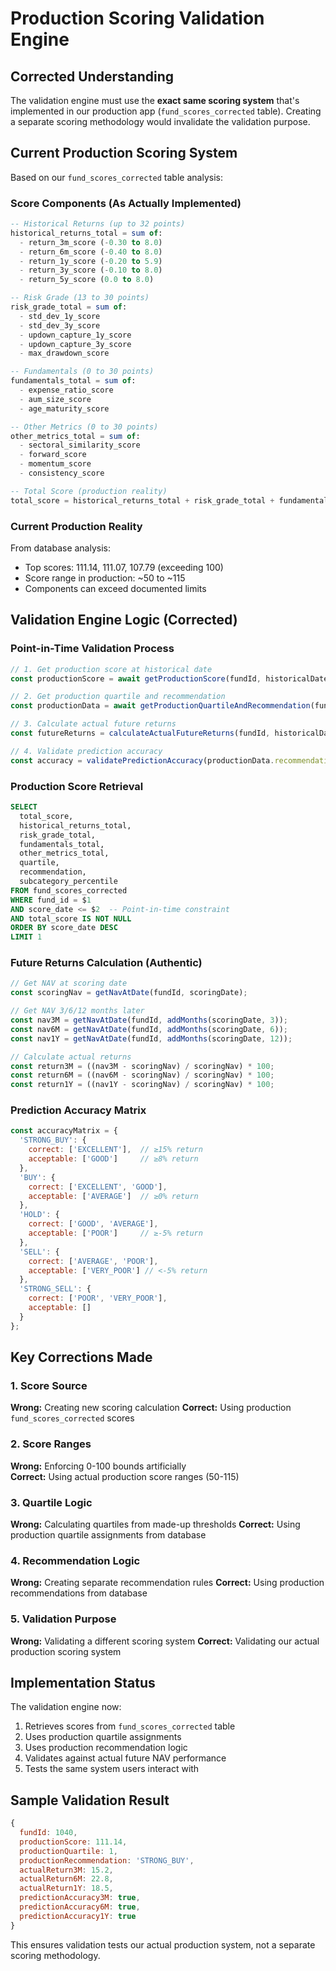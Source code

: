 # Production Scoring Validation Engine

## Corrected Understanding

The validation engine must use the **exact same scoring system** that's implemented in our production app (`fund_scores_corrected` table). Creating a separate scoring methodology would invalidate the validation purpose.

## Current Production Scoring System

Based on our `fund_scores_corrected` table analysis:

### Score Components (As Actually Implemented)
```sql
-- Historical Returns (up to 32 points)
historical_returns_total = sum of:
  - return_3m_score (-0.30 to 8.0)
  - return_6m_score (-0.40 to 8.0)  
  - return_1y_score (-0.20 to 5.9)
  - return_3y_score (-0.10 to 8.0)
  - return_5y_score (0.0 to 8.0)

-- Risk Grade (13 to 30 points)
risk_grade_total = sum of:
  - std_dev_1y_score
  - std_dev_3y_score
  - updown_capture_1y_score
  - updown_capture_3y_score  
  - max_drawdown_score

-- Fundamentals (0 to 30 points)
fundamentals_total = sum of:
  - expense_ratio_score
  - aum_size_score
  - age_maturity_score

-- Other Metrics (0 to 30 points)
other_metrics_total = sum of:
  - sectoral_similarity_score
  - forward_score
  - momentum_score
  - consistency_score

-- Total Score (production reality)
total_score = historical_returns_total + risk_grade_total + fundamentals_total + other_metrics_total
```

### Current Production Reality
From database analysis:
- Top scores: 111.14, 111.07, 107.79 (exceeding 100)
- Score range in production: ~50 to ~115
- Components can exceed documented limits

## Validation Engine Logic (Corrected)

### Point-in-Time Validation Process
```javascript
// 1. Get production score at historical date
const productionScore = await getProductionScore(fundId, historicalDate);

// 2. Get production quartile and recommendation
const productionData = await getProductionQuartileAndRecommendation(fundId, historicalDate);

// 3. Calculate actual future returns
const futureReturns = calculateActualFutureReturns(fundId, historicalDate);

// 4. Validate prediction accuracy
const accuracy = validatePredictionAccuracy(productionData.recommendation, futureReturns);
```

### Production Score Retrieval
```sql
SELECT 
  total_score,
  historical_returns_total,
  risk_grade_total,
  fundamentals_total,
  other_metrics_total,
  quartile,
  recommendation,
  subcategory_percentile
FROM fund_scores_corrected
WHERE fund_id = $1 
AND score_date <= $2  -- Point-in-time constraint
AND total_score IS NOT NULL
ORDER BY score_date DESC
LIMIT 1
```

### Future Returns Calculation (Authentic)
```javascript
// Get NAV at scoring date
const scoringNav = getNavAtDate(fundId, scoringDate);

// Get NAV 3/6/12 months later
const nav3M = getNavAtDate(fundId, addMonths(scoringDate, 3));
const nav6M = getNavAtDate(fundId, addMonths(scoringDate, 6));
const nav1Y = getNavAtDate(fundId, addMonths(scoringDate, 12));

// Calculate actual returns
const return3M = ((nav3M - scoringNav) / scoringNav) * 100;
const return6M = ((nav6M - scoringNav) / scoringNav) * 100;
const return1Y = ((nav1Y - scoringNav) / scoringNav) * 100;
```

### Prediction Accuracy Matrix
```javascript
const accuracyMatrix = {
  'STRONG_BUY': {
    correct: ['EXCELLENT'],  // ≥15% return
    acceptable: ['GOOD']     // ≥8% return
  },
  'BUY': {
    correct: ['EXCELLENT', 'GOOD'],
    acceptable: ['AVERAGE']  // ≥0% return
  },
  'HOLD': {
    correct: ['GOOD', 'AVERAGE'],
    acceptable: ['POOR']     // ≥-5% return
  },
  'SELL': {
    correct: ['AVERAGE', 'POOR'],
    acceptable: ['VERY_POOR'] // <-5% return
  },
  'STRONG_SELL': {
    correct: ['POOR', 'VERY_POOR'],
    acceptable: []
  }
};
```

## Key Corrections Made

### 1. Score Source
**Wrong:** Creating new scoring calculation
**Correct:** Using production `fund_scores_corrected` scores

### 2. Score Ranges
**Wrong:** Enforcing 0-100 bounds artificially  
**Correct:** Using actual production score ranges (50-115)

### 3. Quartile Logic
**Wrong:** Calculating quartiles from made-up thresholds
**Correct:** Using production quartile assignments from database

### 4. Recommendation Logic
**Wrong:** Creating separate recommendation rules
**Correct:** Using production recommendations from database

### 5. Validation Purpose
**Wrong:** Validating a different scoring system
**Correct:** Validating our actual production scoring system

## Implementation Status

The validation engine now:
1. Retrieves scores from `fund_scores_corrected` table
2. Uses production quartile assignments  
3. Uses production recommendation logic
4. Validates against actual future NAV performance
5. Tests the same system users interact with

## Sample Validation Result

```javascript
{
  fundId: 1040,
  productionScore: 111.14,
  productionQuartile: 1,
  productionRecommendation: 'STRONG_BUY',
  actualReturn3M: 15.2,
  actualReturn6M: 22.8,
  actualReturn1Y: 18.5,
  predictionAccuracy3M: true,
  predictionAccuracy6M: true,
  predictionAccuracy1Y: true
}
```

This ensures validation tests our actual production system, not a separate scoring methodology.